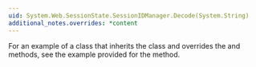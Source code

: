 ```yaml
---
uid: System.Web.SessionState.SessionIDManager.Decode(System.String)
additional_notes.overrides: *content
---
```


<p>For an example of a class that inherits the <xref href="System.Web.SessionState.SessionIDManager"></xref> class and overrides the <xref href="System.Web.SessionState.SessionIDManager.CreateSessionID(System.Web.HttpContext)"></xref> and <xref href="System.Web.SessionState.SessionIDManager.Validate(System.String)"></xref> methods, see the example provided for the <xref href="System.Web.SessionState.SessionIDManager.CreateSessionID(System.Web.HttpContext)"></xref> method.</p>


